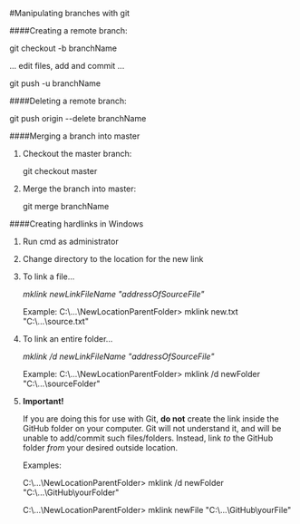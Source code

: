 #Manipulating branches with git

####Creating a remote branch:

git checkout -b branchName

... edit files, add and commit ...

git push -u branchName


####Deleting a remote branch:

git push origin --delete branchName



####Merging a branch into master

1. Checkout the master branch: 

   git checkout master
   
2. Merge the branch into master: 

   git merge branchName


####Creating hardlinks in Windows

1. Run cmd as administrator 
2. Change directory to the location for the new link
3. To link a file...

	_mklink newLinkFileName "addressOfSourceFile"_

	Example: C:\\...\NewLocationParentFolder> mklink new.txt "C:\\...\source.txt"


4. To link an entire folder...

	_mklink /d newLinkFileName "addressOfSourceFile"_

	Example: C:\\...\NewLocationParentFolder> mklink /d newFolder "C:\\...\sourceFolder"

5. **Important!**

	If you are doing this for use with Git, **do not** create the link inside the GitHub folder on your computer.
	Git will not understand it, and will be unable to add/commit such files/folders. Instead, link _to_ the GitHub 
	folder _from_ your desired outside location.
	
	Examples: 

	C:\\...\NewLocationParentFolder> mklink /d newFolder "C:\\...\GitHub\yourFolder"


	C:\\...\NewLocationParentFolder> mklink newFile "C:\\...\GitHub\yourFile"
